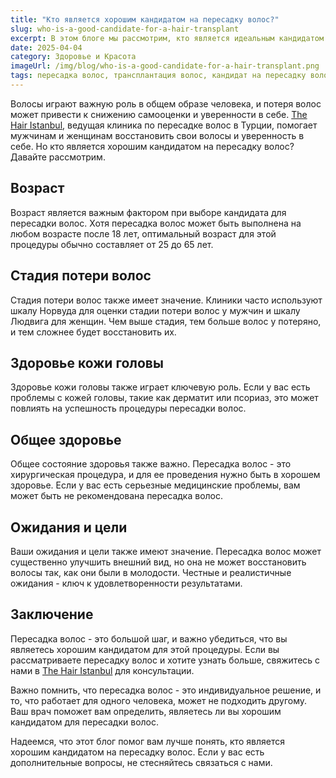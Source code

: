 ```yaml
---
title: "Кто является хорошим кандидатом на пересадку волос?"
slug: who-is-a-good-candidate-for-a-hair-transplant
excerpt: В этом блоге мы рассмотрим, кто является идеальным кандидатом на пересадку волос, и какие факторы учитываются при оценке.
date: 2025-04-04
category: Здоровье и Красота
imageUrl: /img/blog/who-is-a-good-candidate-for-a-hair-transplant.png
tags: пересадка волос, трансплантация волос, кандидат на пересадку волос
---
```


<p>Волосы играют важную роль в общем образе человека, и потеря волос может привести к снижению самооценки и уверенности в себе. <a href="https://thehairistanbul.com">The Hair Istanbul</a>, ведущая клиника по пересадке волос в Турции, помогает мужчинам и женщинам восстановить свои волосы и уверенность в себе. Но кто является хорошим кандидатом на пересадку волос? Давайте рассмотрим.</p>

<h2>Возраст</h2>
<p>Возраст является важным фактором при выборе кандидата для пересадки волос. Хотя пересадка волос может быть выполнена на любом возрасте после 18 лет, оптимальный возраст для этой процедуры обычно составляет от 25 до 65 лет.</p>

<h2>Стадия потери волос</h2>
<p>Стадия потери волос также имеет значение. Клиники часто используют шкалу Норвуда для оценки стадии потери волос у мужчин и шкалу Людвига для женщин. Чем выше стадия, тем больше волос у потеряно, и тем сложнее будет восстановить их.</p>

<h2>Здоровье кожи головы</h2>
<p>Здоровье кожи головы также играет ключевую роль. Если у вас есть проблемы с кожей головы, такие как дерматит или псориаз, это может повлиять на успешность процедуры пересадки волос.</p>

<h2>Общее здоровье</h2>
<p>Общее состояние здоровья также важно. Пересадка волос - это хирургическая процедура, и для ее проведения нужно быть в хорошем здоровье. Если у вас есть серьезные медицинские проблемы, вам может быть не рекомендована пересадка волос.</p>

<h2>Ожидания и цели</h2>
<p>Ваши ожидания и цели также имеют значение. Пересадка волос может существенно улучшить внешний вид, но она не может восстановить волосы так, как они были в молодости. Честные и реалистичные ожидания - ключ к удовлетворенности результатами.</p>

<h2>Заключение</h2>
<p>Пересадка волос - это большой шаг, и важно убедиться, что вы являетесь хорошим кандидатом для этой процедуры. Если вы рассматриваете пересадку волос и хотите узнать больше, свяжитесь с нами в <a href="https://thehairistanbul.com/contact">The Hair Istanbul</a> для консультации.</p>

<p>Важно помнить, что пересадка волос - это индивидуальное решение, и то, что работает для одного человека, может не подходить другому. Ваш врач поможет вам определить, являетесь ли вы хорошим кандидатом для пересадки волос.</p>

<p>Надеемся, что этот блог помог вам лучше понять, кто является хорошим кандидатом на пересадку волос. Если у вас есть дополнительные вопросы, не стесняйтесь связаться с нами.</p>